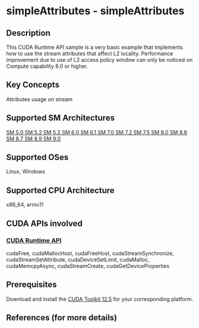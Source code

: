 # simpleAttributes - simpleAttributes

## Description

This CUDA Runtime API sample is a very basic example that implements how to use the stream attributes that affect L2 locality. Performance improvement due to use of L2 access policy window can only be noticed on Compute capability 8.0 or higher.

## Key Concepts

Attributes usage on stream

## Supported SM Architectures

[SM 5.0 ](https://developer.nvidia.com/cuda-gpus)  [SM 5.2 ](https://developer.nvidia.com/cuda-gpus)  [SM 5.3 ](https://developer.nvidia.com/cuda-gpus)  [SM 6.0 ](https://developer.nvidia.com/cuda-gpus)  [SM 6.1 ](https://developer.nvidia.com/cuda-gpus)  [SM 7.0 ](https://developer.nvidia.com/cuda-gpus)  [SM 7.2 ](https://developer.nvidia.com/cuda-gpus)  [SM 7.5 ](https://developer.nvidia.com/cuda-gpus)  [SM 8.0 ](https://developer.nvidia.com/cuda-gpus)  [SM 8.6 ](https://developer.nvidia.com/cuda-gpus)  [SM 8.7 ](https://developer.nvidia.com/cuda-gpus)  [SM 8.9 ](https://developer.nvidia.com/cuda-gpus)  [SM 9.0 ](https://developer.nvidia.com/cuda-gpus)

## Supported OSes

Linux, Windows

## Supported CPU Architecture

x86_64, armv7l

## CUDA APIs involved

### [CUDA Runtime API](http://docs.nvidia.com/cuda/cuda-runtime-api/index.html)
cudaFree, cudaMallocHost, cudaFreeHost, cudaStreamSynchronize, cudaStreamSetAttribute, cudaDeviceSetLimit, cudaMalloc, cudaMemcpyAsync, cudaStreamCreate, cudaGetDeviceProperties

## Prerequisites

Download and install the [CUDA Toolkit 12.5](https://developer.nvidia.com/cuda-downloads) for your corresponding platform.

## References (for more details)
